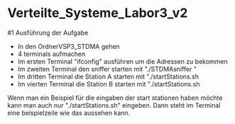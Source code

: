# Verteilte_Systeme_Labor3_v2



#1 Ausführung der Aufgabe
 - In den OrdnerVSP3_STDMA gehen
 - 4 terminals aufmachen
 - Im ersten Terminal "ifconfig" ausführen um die Adressen zu bekommen
 - Im zweiten Terminal den sniffer starten mit "./STDMAsniffer <mcast address> <listen port>"
 - Im dritten Terminal die Station A starten mit 
 "./startStations.sh <interface name> <multicast address> <eingangsport> <von> <zu> <Stadion> <offset>
 - Im vierten Terminal die Station B starten mit 
 "./startStations.sh <interface name> <multicast address> <eingangsport> <von> <zu> <Stadion> <offset>
  
  Wenn man ein Beispiel für die eingaben der start stationen haben möchte kann man auch nur "./startStations.sh" eingeben. Dann steht im Terminal eine beispielzeile wie das aussehen kann.
